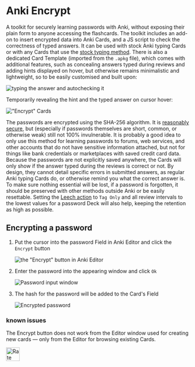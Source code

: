 # Anki Encrypt
A toolkit for securely learning passwords with Anki, without exposing their plain form to anyone accessing the flashcards. The toolkit includes an add-on to insert encrypted data into Anki Cards, and a JS script to check the correctness of typed answers. It can be used with stock Anki typing Cards or with any Cards that use the [stock typing method](https://docs.ankiweb.net/templates/fields.html#checking-your-answer). There is also a dedicated Card Template (imported from the `.apkg` file), which comes with additional features, such as concealing answers typed during reviews and adding hints displayed on hover, but otherwise remains minimalistic and lightweight, so to be easily customised and built upon:

![typing the answer and autochecking it](https://github.com/user-attachments/assets/bfd0365c-b8f6-4451-a8c8-0009838a9834)

Temporarily revealing the hint and the typed answer on cursor hover:

!["Encrypt" Cards](https://github.com/user-attachments/assets/f7ce931a-aadb-4d6f-b67b-f7440bddf6dc)

The passwords are encrypted using the SHA-256 algorithm. It is [reasonably secure](https://en.wikipedia.org/wiki/Hash_function_security_summary), but (especially if passwords themselves are short, common, or otherwise weak) still not 100% invulnerable. It is probably a good idea to only use this method for learning passwords to forums, web services, and other accounts that do not have sensitive information attached, but not for things like bank credentials or marketplaces with saved credit card data.
Because the passwords are not explicitly saved anywhere, the Cards will only show if the answer typed during the reviews is correct or not. By design, they cannot detail specific errors in submitted answers, as regular Anki typing Cards do, or otherwise remind you what the correct answer is. To make sure nothing essential will be lost, if a password is forgotten, it should be preserved with other methods outside Anki or be easily resettable. Setting the [Leech action](https://docs.ankiweb.net/leeches.html#leeches) to `Tag Only` and all review intervals to the lowest values for a password Deck will also help, keeping the retention as high as possible.

## Encrypting a password

1. Put the cursor into the password Field in Anki Editor and click the `Encrypt` button

    ![the "Encrypt" button in Anki Editor](https://github.com/user-attachments/assets/4d79482e-98d2-4173-b532-12ad935a375b)
2. Enter the password into the appearing window and click `Ok`

    ![Password input window](https://github.com/user-attachments/assets/c399c214-2437-4738-9251-8b712dc634fa)
3. The hash for the password will be added to the Card's Field

    ![Encrypted password](https://github.com/user-attachments/assets/ed913d6e-e76a-4575-8763-bea855b1e4bb)


### known issues
The Encrypt button does not work from the Editor window used for creating new cards — only from the Editor for browsing existing Cards.


<a href="https://ankiweb.net/shared/info/501789684?cb=1748987803892" target="_blank"><img src="https://i.imgur.com/CoCMk2T.png" alt="Rate the Add-on on AnkiWeb"  style="height: 37px"></a>
